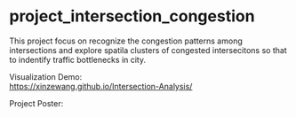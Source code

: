 # project_intersection_congestion
This project focus on recognize the congestion patterns among intersections and explore spatila clusters of congested intersecitons so that to indentify traffic bottlenecks in city.  

Visualization Demo:  
https://xinzewang.github.io/Intersection-Analysis/
  
Project Poster:  
